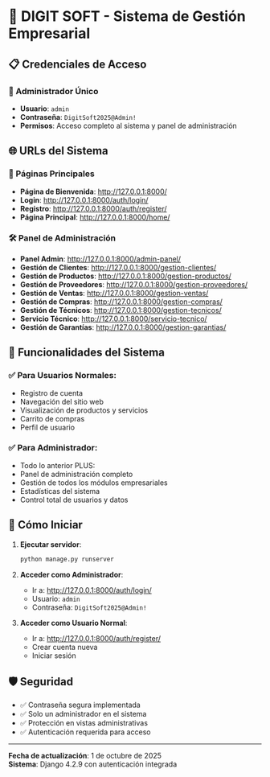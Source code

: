 # 🚀 DIGIT SOFT - Sistema de Gestión Empresarial

## 📋 Credenciales de Acceso

### 🔐 Administrador Único
- **Usuario**: `admin`
- **Contraseña**: `DigitSoft2025@Admin!`
- **Permisos**: Acceso completo al sistema y panel de administración

## 🌐 URLs del Sistema

### 📄 Páginas Principales
- **Página de Bienvenida**: http://127.0.0.1:8000/
- **Login**: http://127.0.0.1:8000/auth/login/
- **Registro**: http://127.0.0.1:8000/auth/register/
- **Página Principal**: http://127.0.0.1:8000/home/

### 🛠️ Panel de Administración
- **Panel Admin**: http://127.0.0.1:8000/admin-panel/
- **Gestión de Clientes**: http://127.0.0.1:8000/gestion-clientes/
- **Gestión de Productos**: http://127.0.0.1:8000/gestion-productos/
- **Gestión de Proveedores**: http://127.0.0.1:8000/gestion-proveedores/
- **Gestión de Ventas**: http://127.0.0.1:8000/gestion-ventas/
- **Gestión de Compras**: http://127.0.0.1:8000/gestion-compras/
- **Gestión de Técnicos**: http://127.0.0.1:8000/gestion-tecnicos/
- **Servicio Técnico**: http://127.0.0.1:8000/servicio-tecnico/
- **Gestión de Garantías**: http://127.0.0.1:8000/gestion-garantias/

## 🎯 Funcionalidades del Sistema

### ✅ Para Usuarios Normales:
- Registro de cuenta
- Navegación del sitio web
- Visualización de productos y servicios
- Carrito de compras
- Perfil de usuario

### ✅ Para Administrador:
- Todo lo anterior PLUS:
- Panel de administración completo
- Gestión de todos los módulos empresariales
- Estadísticas del sistema
- Control total de usuarios y datos

## 🚀 Cómo Iniciar

1. **Ejecutar servidor**: 
   ```bash
   python manage.py runserver
   ```

2. **Acceder como Administrador**:
   - Ir a: http://127.0.0.1:8000/auth/login/
   - Usuario: `admin`
   - Contraseña: `DigitSoft2025@Admin!`

3. **Acceder como Usuario Normal**:
   - Ir a: http://127.0.0.1:8000/auth/register/
   - Crear cuenta nueva
   - Iniciar sesión

## 🛡️ Seguridad

- ✅ Contraseña segura implementada
- ✅ Solo un administrador en el sistema
- ✅ Protección en vistas administrativas
- ✅ Autenticación requerida para acceso

---
**Fecha de actualización**: 1 de octubre de 2025  
**Sistema**: Django 4.2.9 con autenticación integrada
